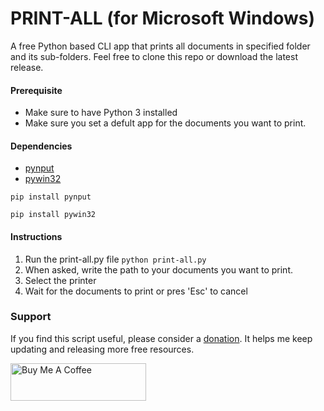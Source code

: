 # PRINT-ALL (for Microsoft Windows)
A free Python based CLI app that prints all documents in specified folder and its sub-folders. Feel free to clone this repo or download the latest release.

#### Prerequisite
* Make sure to have Python 3 installed
* Make sure you set a defult app for the documents you want to print.

#### Dependencies
* [pynput](https://pypi.org/project/pynput/)
* [pywin32](https://pypi.org/project/pywin32/)

```pip install pynput```

```pip install pywin32```

#### Instructions
1. Run the print-all.py file `python print-all.py`
2. When asked, write the path to your documents you want to print.
3. Select the printer
4. Wait for the documents to print or pres 'Esc' to cancel

### Support ###
If you find this script useful, please consider a [donation](https://buymeacoffee.com/madebylundahl). It helps me keep updating and releasing more free resources.

<a href="https://www.buymeacoffee.com/madebylundahl" target="_blank"><img src="https://cdn.buymeacoffee.com/buttons/v2/default-yellow.png" alt="Buy Me A Coffee" style="height: 60px !important;width: 217px !important;" ></a>